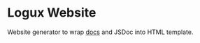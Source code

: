 # Logux Website

Website generator to wrap [docs] and JSDoc into HTML template.

[docs]: https://github.com/logux/logux
